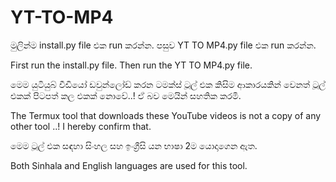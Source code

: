 # YT-TO-MP4

මුලින්ම install.py file එක run කරන්න. පසුව YT TO MP4.py file එක run කරන්න.

First run the install.py file. Then run the YT TO MP4.py file. 

මෙම යුටියුබ් වීඩියෝ ඩවුන්ලෝඩ් කරන ටමක්ස් ටූල් එක කිසිම ආකාරයකින් වෙනත් ටූල් එකක් පිටපත් කල එකක් නොවේ..! ඒ බව මෙයින් සහතික කරමි. 

The Termux tool that downloads these YouTube videos is not a copy of any other tool ..! I hereby confirm that. 

මෙම ටූල් එක සඳහා සිංහල සහ ඉංග්‍රීසි යන භාෂා 2ම යොදාගෙන ඇත. 

Both Sinhala and English languages ​​are used for this tool.
